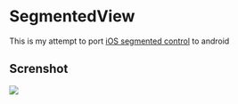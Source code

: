 # SegmentedView

This is my attempt to port [iOS segmented control](https://developer.apple.com/ios/human-interface-guidelines/controls/segmented-controls/) to android

## Screnshot 

![][1]




  [1]: https://raw.githubusercontent.com/AswinpAshok/SegmentedView/master/ScreenShot/Screenshot.jpg
